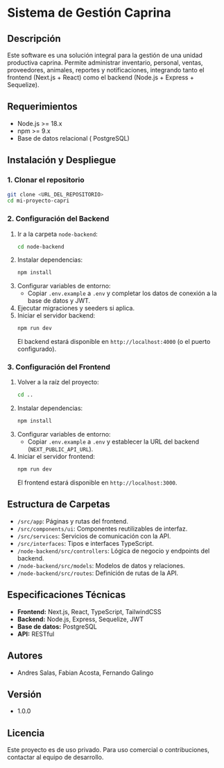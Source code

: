 # Sistema de Gestión Caprina

## Descripción
Este software es una solución integral para la gestión de una unidad productiva caprina. Permite administrar inventario, personal, ventas, proveedores, animales, reportes y notificaciones, integrando tanto el frontend (Next.js + React) como el backend (Node.js + Express + Sequelize).

## Requerimientos
- Node.js >= 18.x
- npm >= 9.x
- Base de datos relacional ( PostgreSQL)

## Instalación y Despliegue

### 1. Clonar el repositorio
```bash
git clone <URL_DEL_REPOSITORIO>
cd mi-proyecto-capri
```

### 2. Configuración del Backend
1. Ir a la carpeta `node-backend`:
   ```bash
   cd node-backend
   ```
2. Instalar dependencias:
   ```bash
   npm install
   ```
3. Configurar variables de entorno:
   - Copiar `.env.example` a `.env` y completar los datos de conexión a la base de datos y JWT.
4. Ejecutar migraciones y seeders si aplica.
5. Iniciar el servidor backend:
   ```bash
   npm run dev
   ```
   El backend estará disponible en `http://localhost:4000` (o el puerto configurado).

### 3. Configuración del Frontend
1. Volver a la raíz del proyecto:
   ```bash
   cd ..
   ```
2. Instalar dependencias:
   ```bash
   npm install
   ```
3. Configurar variables de entorno:
   - Copiar `.env.example` a `.env` y establecer la URL del backend (`NEXT_PUBLIC_API_URL`).
4. Iniciar el servidor frontend:
   ```bash
   npm run dev
   ```
   El frontend estará disponible en `http://localhost:3000`.

## Estructura de Carpetas
- `/src/app`: Páginas y rutas del frontend.
- `/src/components/ui`: Componentes reutilizables de interfaz.
- `/src/services`: Servicios de comunicación con la API.
- `/src/interfaces`: Tipos e interfaces TypeScript.
- `/node-backend/src/controllers`: Lógica de negocio y endpoints del backend.
- `/node-backend/src/models`: Modelos de datos y relaciones.
- `/node-backend/src/routes`: Definición de rutas de la API.

## Especificaciones Técnicas
- **Frontend:** Next.js, React, TypeScript, TailwindCSS
- **Backend:** Node.js, Express, Sequelize, JWT
- **Base de datos:** PostgreSQL
- **API:** RESTful

## Autores
- Andres Salas, Fabian Acosta, Fernando Galingo

## Versión
- 1.0.0

## Licencia
Este proyecto es de uso privado. Para uso comercial o contribuciones, contactar al equipo de desarrollo.
